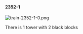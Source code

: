 #### 2352-1
![train-2352-1-0.png](https://github.com/lil-lab/nlvr/raw/master/nlvr/train/images/7/train-2352-1-0.png "train-2352-1-0.png")

There is 1 tower with 2 black blocks